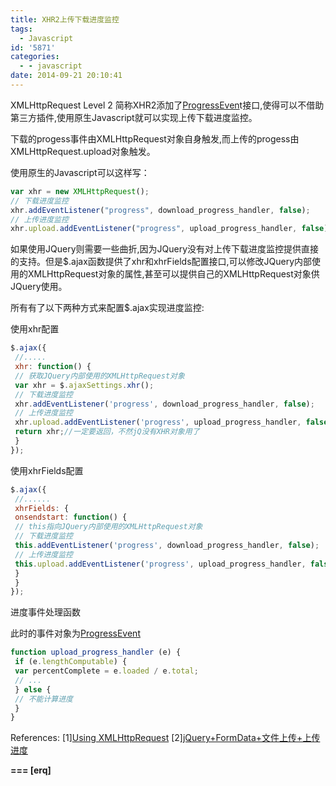 ```yaml
---
title: XHR2上传下载进度监控
tags:
  - Javascript
id: '5871'
categories:
  - - javascript
date: 2014-09-21 20:10:41
---
```



<!-- more -->
XMLHttpRequest Level 2 简称XHR2添加了[ProgressEven](https://developer.mozilla.org/en-US/docs/Web/API/ProgressEvent)t接口,使得可以不借助第三方插件,使用原生Javascript就可以实现上传下载进度监控。

下载的progess事件由XMLHttpRequest对象自身触发,而上传的progess由XMLHttpRequest.upload对象触发。

使用原生的Javascript可以这样写：
```js
var xhr = new XMLHttpRequest();
// 下载进度监控
xhr.addEventListener("progress", download_progress_handler, false);
// 上传进度监控
xhr.upload.addEventListener("progress", upload_progress_handler, false);
```

如果使用JQuery则需要一些曲折,因为JQuery没有对上传下载进度监控提供直接的支持。但是$.ajax函数提供了xhr和xhrFields配置接口,可以修改JQuery内部使用的XMLHttpRequest对象的属性,甚至可以提供自己的XMLHttpRequest对象供JQuery使用。

所有有了以下两种方式来配置$.ajax实现进度监控:

使用xhr配置
```js
$.ajax({
 //.....
 xhr: function() {
 // 获取JQuery内部使用的XMLHttpRequest对象
 var xhr = $.ajaxSettings.xhr(); 
 // 下载进度监控
 xhr.addEventListener('progress', download_progress_handler, false); 
 // 上传进度监控
 xhr.upload.addEventListener('progress', upload_progress_handler, false);
 return xhr;//一定要返回，不然jQ没有XHR对象用了
 }
});
```

使用xhrFields配置
```js
$.ajax({
 //......
 xhrFields: {
 onsendstart: function() {
 // this指向JQuery内部使用的XMLHttpRequest对象
 // 下载进度监控
 this.addEventListener('progress', download_progress_handler, false);
 // 上传进度监控
 this.upload.addEventListener('progress', upload_progress_handler, false);
 }
 }
});
```

进度事件处理函数

此时的事件对象为[ProgressEvent](https://developer.mozilla.org/en-US/docs/Web/API/ProgressEvent)
```js
function upload_progress_handler (e) {
 if (e.lengthComputable) {
 var percentComplete = e.loaded / e.total;
 // ...
 } else {
 // 不能计算进度
 }
}
```

References:
\[1\][Using XMLHttpRequest](https://developer.mozilla.org/en-US/docs/Web/API/XMLHttpRequest/Using_XMLHttpRequest)
\[2\][jQuery+FormData+文件上传+上传进度](http://segmentfault.com/blog/epooren/1190000000393302)

**\===
\[erq\]**
